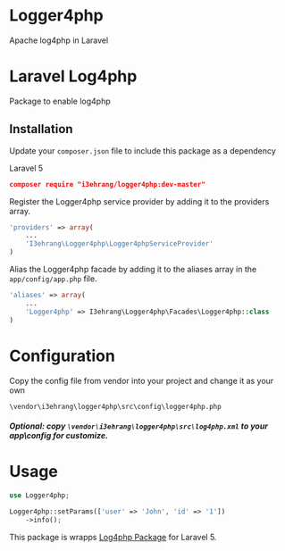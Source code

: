 # Logger4php
Apache log4php in Laravel

Laravel Log4php
=================

Package to enable log4php

Installation
----

Update your `composer.json` file to include this package as a dependency

Laravel 5

```json
composer require "i3ehrang/logger4php:dev-master"
```

Register the Logger4php service provider by adding it to the providers array.
```php
'providers' => array(
	...
	'I3ehrang\Logger4php\Logger4phpServiceProvider'
)
```

Alias the Logger4php facade by adding it to the aliases array in the `app/config/app.php` file.
```php
'aliases' => array(
	...
	'Logger4php' => I3ehrang\Logger4php\Facades\Logger4php::class
)
```

# Configuration

Copy the config file from vendor into your project and change it as your own

```
\vendor\i3ehrang\logger4php\src\config\logger4php.php
```

##### Optional: copy `\vendor\i3ehrang\logger4php\src\log4php.xml` to your app\config for customize.

# Usage
```php
use Logger4php;

Logger4php::setParams(['user' => 'John', 'id' => '1'])
    ->info();

```

This package is wrapps [Log4php Package] for Laravel 5.

[Log4php Config Package]:https://logging.apache.org/log4php/docs/configuration.html
[Log4php Package]:http://logging.apache.org/log4php/
